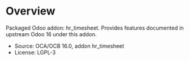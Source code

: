 # Overview

Packaged Odoo addon: hr_timesheet. Provides features documented in upstream Odoo 16 under this addon.

- Source: OCA/OCB 16.0, addon hr_timesheet
- License: LGPL-3
